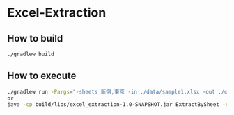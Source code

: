 # Excel-Extraction

## How to build
```bash
./gradlew build
```

## How to execute
```bash
./gradlew run -Pargs="-sheets 新宿,東京 -in ./data/sample1.xlsx -out ./out/data -divide 3"
or
java -cp build/libs/excel_extraction-1.0-SNAPSHOT.jar ExtractBySheet -sheets 新宿,東京 -in ./data/sample1.xlsx -out ./out/data -divide 3
```